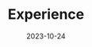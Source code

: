 ---
title: 'Experience'
date: 2023-10-24
type: landing

design:
  spacing: '5rem'

# Note: `username` refers to the user's folder name in `content/authors/`

# Page sections
sections:
  - block: resume-experience
    content:
      username: atsushi-omata
    design:
      # Hugo date format
      date_format: 'January 2006'
      # Education or Experience section first?
      is_education_first: false
  - block: resume-skills
    content:
      title: Skills & Hobbies
      username: atsushi-omata
    design:
      show_skill_percentage: false
  - block: resume-awards
    content:
      title: Certifications
      username: atsushi-omata
#   - block: resume-languages
#     content:
#       title: Languages
#       username: admin
---